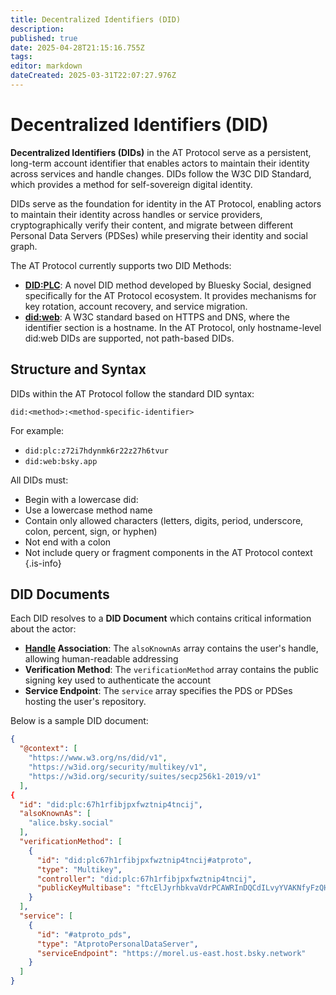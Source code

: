 ```yaml
---
title: Decentralized Identifiers (DID)
description: 
published: true
date: 2025-04-28T21:15:16.755Z
tags: 
editor: markdown
dateCreated: 2025-03-31T22:07:27.976Z
---
```


# Decentralized Identifiers (DID)
**Decentralized Identifiers (DIDs)** in the AT Protocol serve as a persistent, long-term account identifier that enables actors to maintain their identity across services and handle changes. DIDs follow the W3C DID Standard, which provides a method for self-sovereign digital identity.

DIDs serve as the foundation for identity in the AT Protocol, enabling actors to maintain their identity across handles or service providers, cryptographically verify their content, and migrate between different Personal Data Servers (PDSes) while preserving their identity and social graph.

The AT Protocol currently supports two DID Methods: 
- **[DID:PLC](/en/wiki/reference/identifiers/did-plc)**: A novel DID method developed by Bluesky Social, designed specifically for the AT Protocol ecosystem. It provides mechanisms for key rotation, account recovery, and service migration.
- **[did:web](/en/wiki/reference/identifiers/did-web)**: A W3C standard based on HTTPS and DNS, where the identifier section is a hostname. In the AT Protocol, only hostname-level did:web DIDs are supported, not path-based DIDs.

## Structure and Syntax
DIDs within the AT Protocol follow the standard DID syntax:

```
did:<method>:<method-specific-identifier>
```

For example:
- `did:plc:z72i7hdynmk6r22z27h6tvur`
- `did:web:bsky.app`

All DIDs must:
- Begin with a lowercase did:
- Use a lowercase method name
- Contain only allowed characters (letters, digits, period, underscore, colon, percent, sign, or hyphen)
- Not end with a colon
- Not include query or fragment components in the AT Protocol context
{.is-info}

## DID Documents
Each DID resolves to a **DID Document** which contains critical information about the actor:


- **[Handle](/en/wiki/reference/identifiers/handles) Association**: The `alsoKnownAs` array contains the user's handle, allowing human-readable addressing
- **Verification Method**: The `verificationMethod` array contains the public signing key used to authenticate the account
- **Service Endpoint**: The `service` array specifies the PDS or PDSes hosting the user's repository.

Below is a sample DID document:


```json
{
  "@context": [
    "https://www.w3.org/ns/did/v1",
    "https://w3id.org/security/multikey/v1",
    "https://w3id.org/security/suites/secp256k1-2019/v1"
  ],
{
  "id": "did:plc:67h1rfibjpxfwztnip4tncij",
  "alsoKnownAs": [
    "alice.bsky.social"
  ],
  "verificationMethod": [
    {
      "id": "did:plc67h1rfibjpxfwztnip4tncij#atproto",
      "type": "Multikey",
      "controller": "did:plc:67h1rfibjpxfwztnip4tncij",
      "publicKeyMultibase": "ftcElJyrhbkvaVdrPCAWRInDQCdILvyYVAKNfyFzQHIUiyMza"
    }
  ],
  "service": [
    {
      "id": "#atproto_pds",
      "type": "AtprotoPersonalDataServer",
      "serviceEndpoint": "https://morel.us-east.host.bsky.network"
    }
  ]
}
```